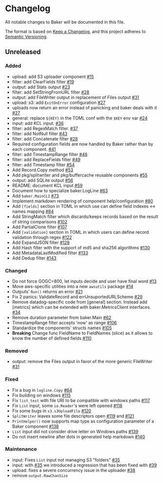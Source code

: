 # Changelog

All notable changes to Baker will be documented in this file.

The format is based on [Keep a Changelog](https://keepachangelog.com/en/1.0.0/),
and this project adheres to [Semantic Versioning](https://semver.org/spec/v2.0.0.html).

## Unreleased

### Added

- upload: add S3 uploader component [#15](https://github.com/AdRoll/baker/pull/15)
- filter: add ClearFields filter [#19](https://github.com/AdRoll/baker/pull/19)
- output: add Stats output [#23](https://github.com/AdRoll/baker/pull/23)
- filter: add SetStringFromURL filter [#28](https://github.com/AdRoll/baker/pull/28)
- output: add FileWriter output in replacement of Files output  [#31](https://github.com/AdRoll/baker/pull/31)
- upload: s3: add `ExitOnError` configuration [#27](https://github.com/AdRoll/baker/pull/27)
- uploads now return an error instead of panicking and baker deals with it [#27](https://github.com/AdRoll/baker/pull/27)
- general: replace `${KEY}` in the TOML conf with the `$KEY` env var [#24](https://github.com/AdRoll/baker/pull/24)
- input: add KCL input. [#36](https://github.com/AdRoll/baker/pull/36)
- filter: add RegexMatch filter. [#37](https://github.com/AdRoll/baker/pull/37)
- filter: add NotNull filter [#43](https://github.com/AdRoll/baker/pull/43)
- filter: add Concatenate filter [#28](https://github.com/AdRoll/baker/pull/33)
- Required configuration fields are now handled by Baker rather than by each component. [#41](https://github.com/AdRoll/baker/pull/41)
- filter: add TimestampRange filter [#46](https://github.com/AdRoll/baker/pull/46)
- filter: add ReplaceFields filter [#49](https://github.com/AdRoll/baker/pull/49)
- filter: add Timestamp filter [#54](https://github.com/AdRoll/baker/pull/54)
- Add Record.Copy method [#53](https://github.com/AdRoll/baker/pull/53)
- Add pkg/splitwriter and pkg/buffercache reusable components [#55](https://github.com/AdRoll/baker/pull/55)
- output: add SQLite output [#56](https://github.com/AdRoll/baker/pull/56)
- README: document KCL input [#59](https://github.com/AdRoll/baker/pull/59)
- Document how to specialize baker.LogLine [#63](https://github.com/AdRoll/baker/pull/63)
- Add `baker.MainCLI` [#73](https://github.com/AdRoll/baker/pull/73)
- Implement markdown rendering of component help/configuration [#80](https://github.com/AdRoll/baker/pull/80)
- Add `[fields]` section in TOML in which use can define field indexes <-> names mapping [#84](https://github.com/AdRoll/baker/pull/84)
- Add StringMatch filter which discards/keeps records based on the result of string comparisons  [#102](https://github.com/AdRoll/baker/pull/102)
- Add PartialClone filter [#107](https://github.com/AdRoll/baker/pull/107)
- Add `[validation]` section in TOML in which users can define record validation through regex [#122](https://github.com/AdRoll/baker/pull/122)
- Add ExpandJSON filter [#128](https://github.com/AdRoll/baker/pull/128)
- Add Hash filter with the support of md5 and sha256 algorithms [#130](https://github.com/AdRoll/baker/pull/130)
- Add MetadataLastModified filter [#133](https://github.com/AdRoll/baker/pull/133)
- Add Dedup filter [#143](https://github.com/AdRoll/baker/pull/143)

### Changed

- Do not force GOGC=800, let inputs decide and user have final word [#13](https://github.com/AdRoll/baker/pull/13)
- Move aws-specific utilities into a new `awsutils` package [#14](https://github.com/AdRoll/baker/pull/14)
- Outputs' `Run()` returns an error [#21](https://github.com/AdRoll/baker/pull/21)
- Fix 2 panics: ValidateRecord and errUnsuportedURLScheme [#29](https://github.com/AdRoll/baker/pull/29)
- Remove datadog-specific code from [general] section. Instead add [metrics] which can be extended with baker.MetricsClient interfaces. [#34](https://github.com/AdRoll/baker/pull/34)
- Remove duration parameter from baker.Main [#62](https://github.com/AdRoll/baker/pull/62)
- TimestampRange filter accepts 'now' as range [#106](https://github.com/AdRoll/baker/pull/106)
- Standardize the components' structs names [#105](https://github.com/AdRoll/baker/pull/105)
- **Breaking** Change func FieldName to FieldNames (slice) as it allows to know the number of defined fields [#110](https://github.com/AdRoll/baker/pull/110)

### Removed

- output: remove the Files output in favor of the more generic FileWriter [#31](https://github.com/AdRoll/baker/pull/31)

### Fixed

- Fix a bug in `logline.Copy` [#64](https://github.com/AdRoll/baker/pull/64)
- Fix building on windows [#115](https://github.com/AdRoll/baker/issues/115)
- Fix `list_test` with file URI to be compatible with windows paths [#117](https://github.com/AdRoll/baker/pull/117)
- Fix `List` input, some `io.Reader`'s were left opened [#118](https://github.com/AdRoll/baker/pull/118)
- Fix some bugs in `s3.s3UploadFile` [#120](https://github.com/AdRoll/baker/pull/120)
- `SplitWriter` leaves some file descriptors open [#119](https://github.com/AdRoll/baker/pull/119) and [#121](https://github.com/AdRoll/baker/pull/121)
- `PrintHelper()` now supports map type as configuration parameter of a Baker component [#138](https://github.com/AdRoll/baker/pull/138)
- `List` input did not consider drive letter on Windows paths [#139](https://github.com/AdRoll/baker/pull/139)
- Do not insert newline after dots in generated help markdown [#140](https://github.com/AdRoll/baker/pull/140)

### Maintenance

- input: Fixes `List` input not managing S3 "folders" [#35](https://github.com/AdRoll/baker/pull/35)
- input: with [#35](https://github.com/AdRoll/baker/pull/35) we introduced a regression that has been fixed with [#39](https://github.com/AdRoll/baker/pull/39)
- upload: fixes a severe concurrency issue in the uploader [#38](https://github.com/AdRoll/baker/pull/38)
- remove `output.RawChanSize`
